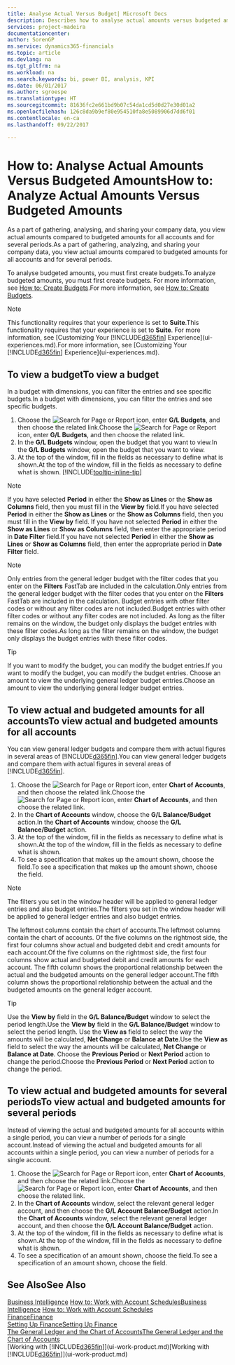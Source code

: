 ```yaml
---
title: Analyse Actual Versus Budget| Microsoft Docs
description: Describes how to analyse actual amounts versus budgeted amounts.
services: project-madeira
documentationcenter: 
author: SorenGP
ms.service: dynamics365-financials
ms.topic: article
ms.devlang: na
ms.tgt_pltfrm: na
ms.workload: na
ms.search.keywords: bi, power BI, analysis, KPI
ms.date: 06/01/2017
ms.author: sgroespe
ms.translationtype: HT
ms.sourcegitcommit: 81636fc2e661bd9b07c54da1cd5d0d27e30d01a2
ms.openlocfilehash: 126c8da9b9ef80e954510fa8e5089906d7dd6f01
ms.contentlocale: en-ca
ms.lasthandoff: 09/22/2017

---
```

# <a name="how-to-analyze-actual-amounts-versus-budgeted-amounts"></a><span data-ttu-id="b3f07-103">How to: Analyse Actual Amounts Versus Budgeted Amounts</span><span class="sxs-lookup"><span data-stu-id="b3f07-103">How to: Analyze Actual Amounts Versus Budgeted Amounts</span></span>
<span data-ttu-id="b3f07-104">As a part of gathering, analysing, and sharing your company data, you view actual amounts compared to budgeted amounts for all accounts and for several periods.</span><span class="sxs-lookup"><span data-stu-id="b3f07-104">As a part of gathering, analyzing, and sharing your company data, you view actual amounts compared to budgeted amounts for all accounts and for several periods.</span></span>

<span data-ttu-id="b3f07-105">To analyse budgeted amounts, you must first create budgets.</span><span class="sxs-lookup"><span data-stu-id="b3f07-105">To analyze budgeted amounts, you must first create budgets.</span></span> <span data-ttu-id="b3f07-106">For more information, see [How to: Create Budgets](finance-how-create-budgets.md).</span><span class="sxs-lookup"><span data-stu-id="b3f07-106">For more information, see [How to: Create Budgets](finance-how-create-budgets.md).</span></span>

> [!NOTE]  
>   <span data-ttu-id="b3f07-107">This functionality requires that your experience is set to **Suite**.</span><span class="sxs-lookup"><span data-stu-id="b3f07-107">This functionality requires that your experience is set to **Suite**.</span></span> <span data-ttu-id="b3f07-108">For more information, see [Customizing Your [!INCLUDE[d365fin](includes/d365fin_md.md)] Experience](ui-experiences.md).</span><span class="sxs-lookup"><span data-stu-id="b3f07-108">For more information, see [Customizing Your [!INCLUDE[d365fin](includes/d365fin_md.md)] Experience](ui-experiences.md).</span></span>

## <a name="to-view-a-budget"></a><span data-ttu-id="b3f07-109">To view a budget</span><span class="sxs-lookup"><span data-stu-id="b3f07-109">To view a budget</span></span>
<span data-ttu-id="b3f07-110">In a budget with dimensions, you can filter the entries and see specific budgets.</span><span class="sxs-lookup"><span data-stu-id="b3f07-110">In a budget with dimensions, you can filter the entries and see specific budgets.</span></span>

1. <span data-ttu-id="b3f07-111">Choose the ![Search for Page or Report](media/ui-search/search_small.png "Search for Page or Report icon") icon, enter **G/L Budgets**, and then choose the related link.</span><span class="sxs-lookup"><span data-stu-id="b3f07-111">Choose the ![Search for Page or Report](media/ui-search/search_small.png "Search for Page or Report icon") icon, enter **G/L Budgets**, and then choose the related link.</span></span>
2. <span data-ttu-id="b3f07-112">In the **G/L Budgets** window, open the budget that you want to view.</span><span class="sxs-lookup"><span data-stu-id="b3f07-112">In the **G/L Budgets** window, open the budget that you want to view.</span></span>  
3. <span data-ttu-id="b3f07-113">At the top of the window, fill in the fields as necessary to define what is shown.</span><span class="sxs-lookup"><span data-stu-id="b3f07-113">At the top of the window, fill in the fields as necessary to define what is shown.</span></span> [!INCLUDE[tooltip-inline-tip](includes/tooltip-inline-tip_md.md)]

> [!NOTE]  
>   <span data-ttu-id="b3f07-114">If you have selected **Period** in either the **Show as Lines** or the **Show as Columns** field, then you must fill in the **View by** field.</span><span class="sxs-lookup"><span data-stu-id="b3f07-114">If you have selected **Period** in either the **Show as Lines** or the **Show as Columns** field, then you must fill in the **View by** field.</span></span> <span data-ttu-id="b3f07-115">If you have not selected **Period** in either the **Show as Lines** or **Show as Columns** field, then enter the appropriate period in **Date Filter** field.</span><span class="sxs-lookup"><span data-stu-id="b3f07-115">If you have not selected **Period** in either the **Show as Lines** or **Show as Columns** field, then enter the appropriate period in **Date Filter** field.</span></span>  

> [!NOTE]  
>   <span data-ttu-id="b3f07-116">Only entries from the general ledger budget with the filter codes that you enter on the **Filters** FastTab are included in the calculation.</span><span class="sxs-lookup"><span data-stu-id="b3f07-116">Only entries from the general ledger budget with the filter codes that you enter on the **Filters** FastTab are included in the calculation.</span></span> <span data-ttu-id="b3f07-117">Budget entries with other filter codes or without any filter codes are not included.</span><span class="sxs-lookup"><span data-stu-id="b3f07-117">Budget entries with other filter codes or without any filter codes are not included.</span></span> <span data-ttu-id="b3f07-118">As long as the filter remains on the window, the budget only displays the budget entries with these filter codes.</span><span class="sxs-lookup"><span data-stu-id="b3f07-118">As long as the filter remains on the window, the budget only displays the budget entries with these filter codes.</span></span>  

> [!TIP]  
>   <span data-ttu-id="b3f07-119">If you want to modify the budget, you can modify the budget entries.</span><span class="sxs-lookup"><span data-stu-id="b3f07-119">If you want to modify the budget, you can modify the budget entries.</span></span> <span data-ttu-id="b3f07-120">Choose an amount to view the underlying general ledger budget entries.</span><span class="sxs-lookup"><span data-stu-id="b3f07-120">Choose an amount to view the underlying general ledger budget entries.</span></span>

## <a name="to-view-actual-and-budgeted-amounts-for-all-accounts"></a><span data-ttu-id="b3f07-121">To view actual and budgeted amounts for all accounts</span><span class="sxs-lookup"><span data-stu-id="b3f07-121">To view actual and budgeted amounts for all accounts</span></span>  
<span data-ttu-id="b3f07-122">You can view general ledger budgets and compare them with actual figures in several areas of [!INCLUDE[d365fin](includes/d365fin_md.md)].</span><span class="sxs-lookup"><span data-stu-id="b3f07-122">You can view general ledger budgets and compare them with actual figures in several areas of [!INCLUDE[d365fin](includes/d365fin_md.md)].</span></span>

1. <span data-ttu-id="b3f07-123">Choose the ![Search for Page or Report](media/ui-search/search_small.png "Search for Page or Report icon") icon, enter **Chart of Accounts**, and then choose the related link.</span><span class="sxs-lookup"><span data-stu-id="b3f07-123">Choose the ![Search for Page or Report](media/ui-search/search_small.png "Search for Page or Report icon") icon, enter **Chart of Accounts**, and then choose the related link.</span></span>  
2. <span data-ttu-id="b3f07-124">In the **Chart of Accounts** window, choose the **G/L Balance/Budget** action.</span><span class="sxs-lookup"><span data-stu-id="b3f07-124">In the **Chart of Accounts** window, choose the **G/L Balance/Budget** action.</span></span>
3. <span data-ttu-id="b3f07-125">At the top of the window, fill in the fields as necessary to define what is shown.</span><span class="sxs-lookup"><span data-stu-id="b3f07-125">At the top of the window, fill in the fields as necessary to define what is shown.</span></span>  
4. <span data-ttu-id="b3f07-126">To see a specification that makes up the amount shown, choose the field.</span><span class="sxs-lookup"><span data-stu-id="b3f07-126">To see a specification that makes up the amount shown, choose the field.</span></span>  

> [!NOTE]  
>   <span data-ttu-id="b3f07-127">The filters you set in the window header will be applied to general ledger entries and also budget entries.</span><span class="sxs-lookup"><span data-stu-id="b3f07-127">The filters you set in the window header will be applied to general ledger entries and also budget entries.</span></span>

<span data-ttu-id="b3f07-128">The leftmost columns contain the chart of accounts.</span><span class="sxs-lookup"><span data-stu-id="b3f07-128">The leftmost columns contain the chart of accounts.</span></span> <span data-ttu-id="b3f07-129">Of the five columns on the rightmost side, the first four columns show actual and budgeted debit and credit amounts for each account.</span><span class="sxs-lookup"><span data-stu-id="b3f07-129">Of the five columns on the rightmost side, the first four columns show actual and budgeted debit and credit amounts for each account.</span></span> <span data-ttu-id="b3f07-130">The fifth column shows the proportional relationship between the actual and the budgeted amounts on the general ledger account.</span><span class="sxs-lookup"><span data-stu-id="b3f07-130">The fifth column shows the proportional relationship between the actual and the budgeted amounts on the general ledger account.</span></span>  

> [!TIP]  
>   <span data-ttu-id="b3f07-131">Use the **View by** field in the **G/L Balance/Budget** window to select the period length.</span><span class="sxs-lookup"><span data-stu-id="b3f07-131">Use the **View by** field in the **G/L Balance/Budget** window to select the period length.</span></span> <span data-ttu-id="b3f07-132">Use the **View as** field to select the way the amounts will be calculated, **Net Change** or **Balance at Date**.</span><span class="sxs-lookup"><span data-stu-id="b3f07-132">Use the **View as** field to select the way the amounts will be calculated, **Net Change** or **Balance at Date**.</span></span> <span data-ttu-id="b3f07-133">Choose the **Previous Period** or **Next Period** action to change the period.</span><span class="sxs-lookup"><span data-stu-id="b3f07-133">Choose the **Previous Period** or **Next Period** action to change the period.</span></span>  

## <a name="to-view-actual-and-budgeted-amounts-for-several-periods"></a><span data-ttu-id="b3f07-134">To view actual and budgeted amounts for several periods</span><span class="sxs-lookup"><span data-stu-id="b3f07-134">To view actual and budgeted amounts for several periods</span></span>  
<span data-ttu-id="b3f07-135">Instead of viewing the actual and budgeted amounts for all accounts within a single period, you can view a number of periods for a single account.</span><span class="sxs-lookup"><span data-stu-id="b3f07-135">Instead of viewing the actual and budgeted amounts for all accounts within a single period, you can view a number of periods for a single account.</span></span>  

1. <span data-ttu-id="b3f07-136">Choose the ![Search for Page or Report](media/ui-search/search_small.png "Search for Page or Report icon") icon, enter **Chart of Accounts**, and then choose the related link.</span><span class="sxs-lookup"><span data-stu-id="b3f07-136">Choose the ![Search for Page or Report](media/ui-search/search_small.png "Search for Page or Report icon") icon, enter **Chart of Accounts**, and then choose the related link.</span></span>  
2. <span data-ttu-id="b3f07-137">In the **Chart of Accounts** window, select the relevant general ledger account, and then choose the **G/L Account Balance/Budget** action.</span><span class="sxs-lookup"><span data-stu-id="b3f07-137">In the **Chart of Accounts** window, select the relevant general ledger account, and then choose the **G/L Account Balance/Budget** action.</span></span>  
3. <span data-ttu-id="b3f07-138">At the top of the window, fill in the fields as necessary to define what is shown.</span><span class="sxs-lookup"><span data-stu-id="b3f07-138">At the top of the window, fill in the fields as necessary to define what is shown.</span></span>   
4. <span data-ttu-id="b3f07-139">To see a specification of an amount shown, choose the field.</span><span class="sxs-lookup"><span data-stu-id="b3f07-139">To see a specification of an amount shown, choose the field.</span></span>  

## <a name="see-also"></a><span data-ttu-id="b3f07-140">See Also</span><span class="sxs-lookup"><span data-stu-id="b3f07-140">See Also</span></span>
<span data-ttu-id="b3f07-141">[Business Intelligence](bi.md)
[How to: Work with Account Schedules](bi-how-work-account-schedule.md)</span><span class="sxs-lookup"><span data-stu-id="b3f07-141">[Business Intelligence](bi.md)
[How to: Work with Account Schedules](bi-how-work-account-schedule.md)</span></span>  
[<span data-ttu-id="b3f07-142">Finance</span><span class="sxs-lookup"><span data-stu-id="b3f07-142">Finance</span></span>](finance.md)  
[<span data-ttu-id="b3f07-143">Setting Up Finance</span><span class="sxs-lookup"><span data-stu-id="b3f07-143">Setting Up Finance</span></span>](finance-setup-finance.md)  
[<span data-ttu-id="b3f07-144">The General Ledger and the Chart of Accounts</span><span class="sxs-lookup"><span data-stu-id="b3f07-144">The General Ledger and the Chart of Accounts</span></span>](finance-general-ledger.md)  
<span data-ttu-id="b3f07-145">[Working with [!INCLUDE[d365fin](includes/d365fin_md.md)]](ui-work-product.md)</span><span class="sxs-lookup"><span data-stu-id="b3f07-145">[Working with [!INCLUDE[d365fin](includes/d365fin_md.md)]](ui-work-product.md)</span></span>  


